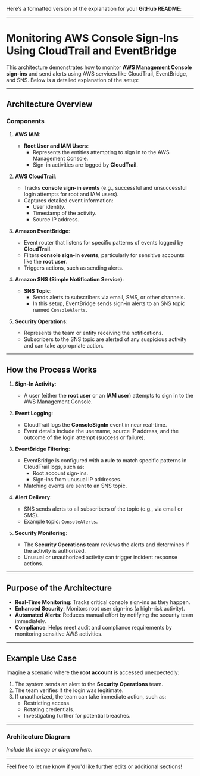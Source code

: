 Here’s a formatted version of the explanation for your **GitHub README**:

---

# Monitoring AWS Console Sign-Ins Using CloudTrail and EventBridge

This architecture demonstrates how to monitor **AWS Management Console sign-ins** and send alerts using AWS services like CloudTrail, EventBridge, and SNS. Below is a detailed explanation of the setup:

---

## **Architecture Overview**

### **Components**
1. **AWS IAM**:
   - **Root User and IAM Users**:
     - Represents the entities attempting to sign in to the AWS Management Console.
     - Sign-in activities are logged by **CloudTrail**.

2. **AWS CloudTrail**:
   - Tracks **console sign-in events** (e.g., successful and unsuccessful login attempts for root and IAM users).
   - Captures detailed event information:
     - User identity.
     - Timestamp of the activity.
     - Source IP address.

3. **Amazon EventBridge**:
   - Event router that listens for specific patterns of events logged by **CloudTrail**.
   - Filters **console sign-in events**, particularly for sensitive accounts like the **root user**.
   - Triggers actions, such as sending alerts.

4. **Amazon SNS (Simple Notification Service)**:
   - **SNS Topic**:
     - Sends alerts to subscribers via email, SMS, or other channels.
     - In this setup, EventBridge sends sign-in alerts to an SNS topic named `ConsoleAlerts`.

5. **Security Operations**:
   - Represents the team or entity receiving the notifications.
   - Subscribers to the SNS topic are alerted of any suspicious activity and can take appropriate action.

---

## **How the Process Works**

1. **Sign-In Activity**:
   - A user (either the **root user** or an **IAM user**) attempts to sign in to the AWS Management Console.

2. **Event Logging**:
   - CloudTrail logs the **ConsoleSignIn** event in near real-time.
   - Event details include the username, source IP address, and the outcome of the login attempt (success or failure).

3. **EventBridge Filtering**:
   - EventBridge is configured with a **rule** to match specific patterns in CloudTrail logs, such as:
     - Root account sign-ins.
     - Sign-ins from unusual IP addresses.
   - Matching events are sent to an SNS topic.

4. **Alert Delivery**:
   - SNS sends alerts to all subscribers of the topic (e.g., via email or SMS).
   - Example topic: `ConsoleAlerts`.

5. **Security Monitoring**:
   - The **Security Operations** team reviews the alerts and determines if the activity is authorized.
   - Unusual or unauthorized activity can trigger incident response actions.

---

## **Purpose of the Architecture**

- **Real-Time Monitoring**: Tracks critical console sign-ins as they happen.
- **Enhanced Security**: Monitors root user sign-ins (a high-risk activity).
- **Automated Alerts**: Reduces manual effort by notifying the security team immediately.
- **Compliance**: Helps meet audit and compliance requirements by monitoring sensitive AWS activities.

---

## **Example Use Case**
Imagine a scenario where the **root account** is accessed unexpectedly:
1. The system sends an alert to the **Security Operations** team.
2. The team verifies if the login was legitimate.
3. If unauthorized, the team can take immediate action, such as:
   - Restricting access.
   - Rotating credentials.
   - Investigating further for potential breaches.

---

### **Architecture Diagram**

*Include the image or diagram here.*

---

Feel free to let me know if you'd like further edits or additional sections!
